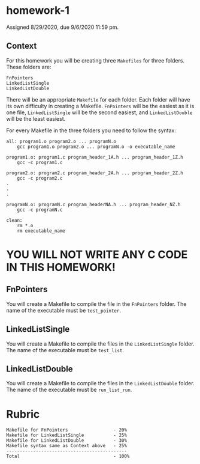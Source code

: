# homework-1
Assigned 8/29/2020, due 9/6/2020 11:59 pm.
## Context
For this homework you will be creating three `Makefiles` for three folders. These folders are:
    
    FnPointers
    LinkedListSingle
    LinkedListDouble
    
There will be an appropriate `Makefile` for each folder. Each folder will have its own difficulty in creating a Makefile. `FnPointers` will be the easiest as it is one file, `LinkedListSingle` will be the second easiest, and `LinkedListDouble` will be the least easiest. 

For every Makefile in the three folders you need to follow the syntax:

    all: program1.o program2.o ... programN.o
        gcc program1.o program2.o ... programN.o -o executable_name
        
    program1.o: program1.c program_header_1A.h ... program_header_1Z.h
        gcc -c program1.c
        
    program2.o: program2.c program_header_2A.h ... program_header_2Z.h
        gcc -c program2.c
    .
    .
    .
    
    programN.o: programN.c program_headerNA.h ... program_header_NZ.h
        gcc -c programN.c
        
    clean:
        rm *.o
        rm executable_name
        
# YOU WILL NOT WRITE ANY C CODE IN THIS HOMEWORK!

## FnPointers

You will create a Makefile to compile the file in the `FnPointers` folder. The name of the executable must be `test_pointer`.

## LinkedListSingle

You will create a Makefile to compile the files in the `LinkedListSingle` folder. The name of the executable must be `test_list`.

## LinkedListDouble

You will create a Makefile to compile the files in the `LinkedListDouble` folder. The name of the executable must be `run_list_run`.

# Rubric

    Makefile for FnPointers                 - 20%
    Makefile for LinkedListSingle           - 25%
    Makefile for LinkedListDouble           - 30%
    Makefile syntax same as Context above   - 25%
    ---------------------------------------------
    Total                                   - 100%
